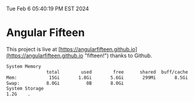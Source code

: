 Tue Feb  6 05:40:19 PM EST 2024

# Angular Fifteen


This project is live at [https://angularfifteen.github.io](https://angularfifteen.github.io "fifteen!") thanks to Github.

```bash
System Memory
               total        used        free      shared  buff/cache   available
Mem:            15Gi       1.8Gi       5.6Gi       299Mi       8.5Gi        13Gi
Swap:          8.0Gi          0B       8.0Gi
System Storage
1.2G	.
```
